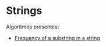 
# Strings

Algoritmos presentes:

- [Frequency of a substring in a string](totalOccurrencesSubString.cpp) 

